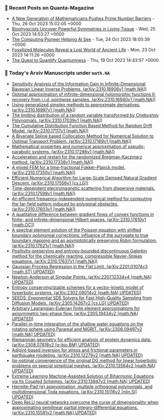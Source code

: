 ### 📝 Recent Posts on Quanta-Magazine
<!-- quanta starts -->
* <a href="https://www.quantamagazine.org/a-new-generation-of-mathematicians-pushes-prime-number-barriers-20231026/">A New Generation of Mathematicians Pushes Prime Number Barriers</a> - Thu, 26 Oct 2023 15:02:05 +0000
* <a href="https://www.quantamagazine.org/biophysicists-uncover-powerful-symmetries-in-living-tissue-20231025/">Biophysicists Uncover Powerful Symmetries in Living Tissue</a> - Wed, 25 Oct 2023 14:53:27 +0000
* <a href="https://www.quantamagazine.org/the-computing-pioneer-helping-ai-see-20231024/">The Computing Pioneer Helping AI See</a> - Tue, 24 Oct 2023 18:00:39 +0000
* <a href="https://www.quantamagazine.org/fossilized-molecules-reveal-a-lost-world-of-ancient-life-20231023/">Fossilized Molecules Reveal a Lost World of Ancient Life</a> - Mon, 23 Oct 2023 14:11:26 +0000
* <a href="https://www.quantamagazine.org/the-quest-to-quantify-quantumness-20231019/">The Quest to Quantify Quantumness</a> - Thu, 19 Oct 2023 14:43:57 +0000
<!-- quanta ends -->
### 📝 Today's Arxiv Manuscripts under ``math.NA``
<!-- arxiv-math-na starts -->
* <a href="http://arxiv.org/abs/2310.16906">Sensitivity Analysis of the Information Gain in Infinite-Dimensional Bayesian Linear Inverse Problems. (arXiv:2310.16906v1 [math.NA])</a>
* <a href="http://arxiv.org/abs/2310.16940">Optimal approximation of infinite-dimensional holomorphic functions II: recovery from i.i.d. pointwise samples. (arXiv:2310.16940v1 [math.NA])</a>
* <a href="http://arxiv.org/abs/2310.16997">Using generalized simplex methods to approximate derivatives. (arXiv:2310.16997v1 [math.NA])</a>
* <a href="http://arxiv.org/abs/2310.17039">The limiting distribution of a random variable transformed by Chebyshev Polynomials. (arXiv:2310.17039v1 [math.NA])</a>
* <a href="http://arxiv.org/abs/2310.17117">The Cumulative Distribution Function Based Method for Random Drift Model. (arXiv:2310.17117v1 [math.NA])</a>
* <a href="http://arxiv.org/abs/2310.17169">A Bivariate Spline based Collocation Method for Numerical Solution to Optimal Transport Problem. (arXiv:2310.17169v1 [math.NA])</a>
* <a href="http://arxiv.org/abs/2310.17286">Mathematical properties and numerical approximation of pseudo-parabolic systems. (arXiv:2310.17286v1 [math.NA])</a>
* <a href="http://arxiv.org/abs/2310.17338">Acceleration and restart for the randomized Bregman-Kaczmarz method. (arXiv:2310.17338v1 [math.NA])</a>
* <a href="http://arxiv.org/abs/2310.17350">A mixed FEM for a time-fractional Fokker-Planck model. (arXiv:2310.17350v1 [math.NA])</a>
* <a href="http://arxiv.org/abs/2310.17556">Efficient Numerical Algorithm for Large-Scale Damped Natural Gradient Descent. (arXiv:2310.17556v1 [cs.LG])</a>
* <a href="http://arxiv.org/abs/2310.17599">Time-dependent electromagnetic scattering from dispersive materials. (arXiv:2310.17599v1 [math.NA])</a>
* <a href="http://arxiv.org/abs/2310.17603">An efficient frequency-independent numerical method for computing the far-field pattern induced by polygonal obstacles. (arXiv:2310.17603v1 [math.NA])</a>
* <a href="http://arxiv.org/abs/2310.17610">A qualitative difference between gradient flows of convex functions in finite- and infinite-dimensional Hilbert spaces. (arXiv:2310.17610v1 [math.OC])</a>
* <a href="http://arxiv.org/abs/2310.17621">A spectral element solution of the Poisson equation with shifted boundary polynomial corrections: influence of the surrogate to true boundary mapping and an asymptotically preserving Robin formulation. (arXiv:2310.17621v1 [math.NA])</a>
* <a href="http://arxiv.org/abs/2310.17637">Positivity-preserving and entropy-bounded discontinuous Galerkin method for the chemically reacting, compressible Navier-Stokes equations. (arXiv:2310.17637v1 [math.NA])</a>
* <a href="http://arxiv.org/abs/2201.01074">Gaussian Process Regression in the Flat Limit. (arXiv:2201.01074v3 [math.ST] UPDATED)</a>
* <a href="http://arxiv.org/abs/2207.12334">Newton-Anderson at Singular Points. (arXiv:2207.12334v4 [math.NA] UPDATED)</a>
* <a href="http://arxiv.org/abs/2302.08014">Entropy conserving/stable schemes for a vector-kinetic model of hyperbolic systems. (arXiv:2302.08014v2 [math.NA] UPDATED)</a>
* <a href="http://arxiv.org/abs/2305.14267">SEEDS: Exponential SDE Solvers for Fast High-Quality Sampling from Diffusion Models. (arXiv:2305.14267v2 [cs.LG] UPDATED)</a>
* <a href="http://arxiv.org/abs/2305.19434">Arbitrary Lagrangian-Eulerian finite element approximations for axisymmetric two-phase flow. (arXiv:2305.19434v2 [math.NA] UPDATED)</a>
* <a href="http://arxiv.org/abs/2306.09497">Parallel-in-time integration of the shallow water equations on the rotating sphere using Parareal and MGRIT. (arXiv:2306.09497v2 [math.NA] UPDATED)</a>
* <a href="http://arxiv.org/abs/2308.07818">Riemannian geometry for efficient analysis of protein dynamics data. (arXiv:2308.07818v2 [q-bio.BM] UPDATED)</a>
* <a href="http://arxiv.org/abs/2310.12279">Adjoint-based inversion for stress and frictional parameters in earthquake modeling. (arXiv:2310.12279v2 [math.NA] UPDATED)</a>
* <a href="http://arxiv.org/abs/2310.13564">$hp$-optimal convergence of the original DG method for linear hyperbolic problems on special simplicial meshes. (arXiv:2310.13564v2 [math.NA] UPDATED)</a>
* <a href="http://arxiv.org/abs/2310.13947">Extreme Learning Machine-Assisted Solution of Biharmonic Equations via Its Coupled Schemes. (arXiv:2310.13947v2 [math.NA] UPDATED)</a>
* <a href="http://arxiv.org/abs/2310.15116">Hermite-Pad'{e} approximation, multiple orthogonal polynomials, and multidimensional Toda equations. (arXiv:2310.15116v2 [nlin.SI] UPDATED)</a>
* <a href="http://arxiv.org/abs/2310.15581">Deep ReLU neural networks overcome the curse of dimensionality when approximating semilinear partial integro-differential equations. (arXiv:2310.15581v2 [math.NA] UPDATED)</a>
<!-- arxiv-math-na ends -->
